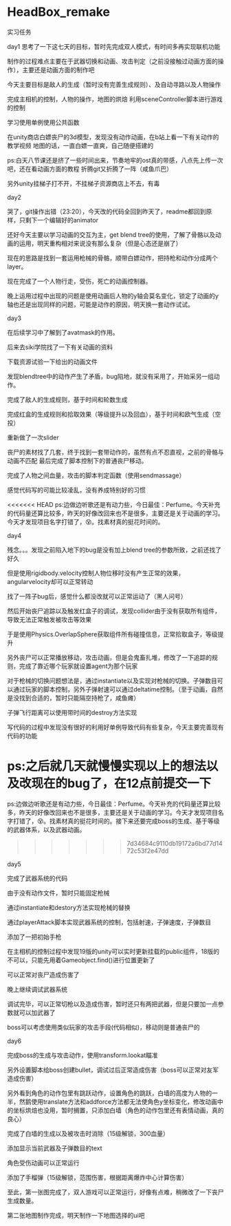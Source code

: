 # HeadBox_remake
实习任务



day1
思考了一下这七天的目标，暂时先完成双人模式，有时间多再实现联机功能

制作的过程难点主要在于武器切换和动画、攻击判定（之前没接触过动画方面的操作），主要还是动画方面的制作吧

今天主要目标是敌人的生成（暂时没有完善生成规则）、及自动寻路以及人物操作

完成主相机的控制，人物的操作，地图的烘焙
利用sceneController脚本进行游戏的控制

学习使用单例使用公共函数

在unity商店白嫖丧尸的3d模型，发现没有动作动画，在b站上看一下有关动作的教学视频
地图的话，一直白嫖一直爽，自己随便搭建的

ps:白天八节课还是挤了一些时间出来，节奏地牢的ost真的带感，八点先上传一次吧，还在看动画方面的教程 折腾git又折腾了一阵（咸鱼爪巴）

另外unity挂梯子打不开，不挂梯子资源商店上不去，有毒



day2

哭了，git操作出错（23:20），今天改的代码全回到昨天了，readme都回到原样，只剩下一个编辑好的animator

还好今天主要以学习动画的交互为主，get blend tree的使用，了解了骨骼以及动画的运用，明天重构相对来说没有那么复杂（但是心态还是崩了）

现在的思路是找到一套运用枪械的骨骼，顺带白嫖动作，把持枪和动作分成两个layer。

现在完成了一个人物行走，受伤，死亡的动画控制器。

晚上运用过程中出现的问题是使用动画后人物的y轴会莫名变化，锁定了动画的y轴也还是出现同样的问题，可能是动作的原因，明天换一套动作试试。



day3

在后续学习中了解到了avatmask的作用。

后来去siki学院找了一下有关动画的资料

下载资源试验一下给出的动画文件

发现blendtree中的动作产生了矛盾，bug陷地，就没有采用了，开始采另一组动作。

完成了敌人的生成规则，基于时间和轮数生成

完成红盒的生成规则和拾取效果（等级提升以及回血），基于时间和欧气生成（空投）

重新做了一次slider

丧尸的素材找了几套，终于找到一套带动作的，虽然有点不忍直视，之前的骨骼与动画不匹配
最后完成了脚本控制下的普通丧尸移动。

完成了人物之间血量，攻击的脚本判定函数（使用sendmassage）

感觉代码写的可能比较凌乱，没有养成特别好的习惯

<<<<<<< HEAD
ps:边做边听歌还是有动力些，今日最佳：Perfume。今天补充的代码量还算比较多，昨天的好像改回来也不是很多，主要还是关于动画的学习。今天才发现项目名字打错了，😵。找素材真的挺花时间的。

day4

残念。。。发现之前陷入地下的bug是没有加上blend tree的参数所致，之前还找了好久

但是使用rigidbody.velocity控制人物位移时没有产生正常的效果，angularvelocity却可以正常转动

找了一阵子bug后，感觉什么都没改就可以正常运动了（黑人问号）

然后开始丧尸追踪以及触发红盒子的调试，发现collider由于没有获取所有组件，导致无法正常触发被攻击等效果

于是使用Physics.OverlapSphere获取组件所有碰撞信息，正常拾取盒子，等级提升

另外丧尸可以正常播放移动，攻击动画，但是会鬼畜扎堆，修改了一下追踪的规则，完成了靠近哪个玩家就设置agent为那个玩家

对于枪械的切换问题想法是，通过instantiate以及实现对枪械的切换。子弹数目可以通过玩家的脚本控制，另外子弹射速可以通过deltatime控制。（至于动画，自然是没找到合适的，暂时只能隔空持枪了，咸鱼瘫）

子弹飞行距离可以使用带时间的destroy方法实现

写代码的过程中发现没有很好的利用好单例导致代码有些复杂，今天主要完善现有代码的功能

ps:之后就几天就慢慢实现以上的想法以及改现在的bug了，在12点前提交一下
=======
ps:边做边听歌还是有动力些，今日最佳：Perfume。今天补充的代码量还算比较多，昨天的好像改回来也不是很多，主要还是关于动画的学习。今天才发现项目名字打错了，😵。找素材真的挺花时间的。接下来还要完成boss的生成、基于等级的武器体系，以及武器动画。
>>>>>>> 7d34684c9110db19172a6bd77d1472c53f2e47dd

day5

完成了武器系统的代码

由于没有动作文件，暂时只能固定枪械

通过instantiate和destory方法实现枪械的替换

通过playerAttack脚本实现武器系统的控制，包括射速，子弹速度，子弹数目

添加了一把初始手枪

在主相机的控制过程中发现19版的unity可以实时更新挂载的public组件，18版的不可以，只能先用着Gameobject.find()进行位置更新了

可以正常对丧尸造成伤害了

晚上继续调试武器系统

调试完毕，可以正常切枪以及造成伤害，暂时还只有两把武器，但是只要加一点参数就可以加武器了

boss可以考虑使用类似玩家的攻击手段(代码相似)，移动则是普通丧尸的

day6

完成boss的生成与攻击动作，使用transform.lookat瞄准

另外设置脚本给boss创建bullet，调试过后正常造成伤害（boss可以正常对友军造成伤害）

另外看到角色的动作包里有跳跃动作，设置角色的跳跃，白墙的高度为人物的一半，然鹅使用translate方法和addforce方法都无法使角色y坐标变化，修改动画中的坐标烘焙也没用，暂时搁置，只添加白墙（角色的动作包里还有表情动画，真的良心）

完成了白墙的生成以及被攻击时消除（15级解锁，300血量）

添加显示当前武器及子弹数目的text

角色受伤动画可以正常运行

添加了手榴弹（15级解锁，范围伤害，根据距离爆炸中心计算伤害）

至此，第一张图完成了，双人游戏可以正常运行，好像有点难，稍微改了一下丧尸生成数量。

第二张地图制作完成，明天制作一下地图选择的ui吧